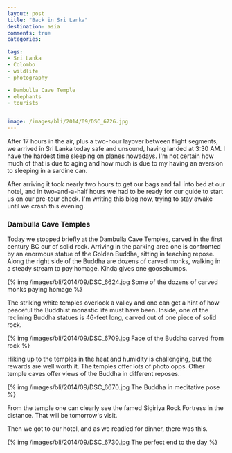 ```yaml
---
layout: post
title: "Back in Sri Lanka"
destination: asia
comments: true
categories:

tags:
- Sri Lanka
- Colombo
- wildlife
- photography

- Dambulla Cave Temple
- elephants
- tourists


image: /images/bli/2014/09/DSC_6726.jpg
---
```


After 17 hours in the air, plus a two-hour layover between flight segments, we arrived in Sri Lanka today safe and unsound, having landed at 3:30 AM. I have the hardest time sleeping on planes nowadays. I'm not certain how much of that is due to aging and how much is due to my having an aversion to sleeping in a sardine can. 

<!--more-->

After arriving it took nearly two hours to get our bags and fall into bed at our hotel, and in two-and-a-half hours we had to be ready for our guide to start us on our pre-tour check. I'm writing this blog now, trying to stay awake until we crash this evening. 

### Dambulla Cave Temples

Today we stopped briefly at the Dambulla Cave Temples, carved in the first century BC our of solid rock. Arriving in the parking area one is confronted by an enormous statue of the Golden Buddha, sitting in teaching repose. Along the right side of the Buddha are dozens of carved monks, walking in a steady stream to pay homage. Kinda gives one goosebumps. 

{% img /images/bli/2014/09/DSC_6624.jpg Some of the dozens of carved monks paying homage %}


The striking white temples overlook a valley and one can get a hint of how peaceful the Buddhist monastic life must have been. Inside, one of the reclining Buddha statues is 46-feet long, carved out of one piece of solid rock. 

{% img /images/bli/2014/09/DSC_6709.jpg Face of the Buddha carved from rock %}

Hiking up to the temples in the heat and humidity is challenging, but the rewards are well worth it. The temples offer lots of photo opps. Other temple caves offer views of the Buddha in different reposes. 

{% img /images/bli/2014/09/DSC_6670.jpg The Buddha in meditative  pose %}

From the temple one can clearly see the famed Sigiriya Rock Fortress in the distance. That will be tomorrow's visit. 

Then we got to our hotel, and as we readied for dinner, there was this.

{% img /images/bli/2014/09/DSC_6730.jpg The perfect end to the day %}
